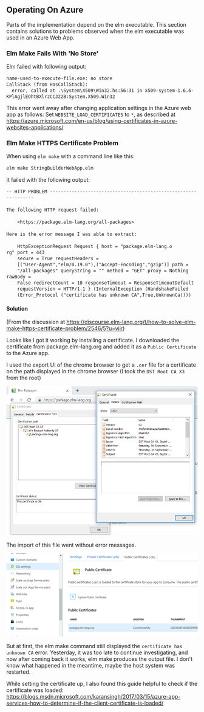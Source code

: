 ## Operating On Azure

Parts of the implementation depend on the elm executable. This section contains solutions to problems observed when the elm executable was used in an Azure Web App.

### Elm Make Fails With 'No Store'

Elm failed with following output:
```standardoutput
name-used-to-execute-file.exe: no store
CallStack (from HasCallStack):
  error, called at .\System\X509\Win32.hs:56:31 in x509-system-1.6.6-KPlAgjlEOhtBXlrzCCJ22B:System.X509.Win32
```

This error went away after changing application settings in the Azure web app as follows:
Set `WEBSITE_LOAD_CERTIFICATES` to `*`, as described at https://azure.microsoft.com/en-us/blog/using-certificates-in-azure-websites-applications/

### Elm Make HTTPS Certificate Problem

When using `elm make` with a command line like this:
```cmd
elm make StringBuilderWebApp.elm
```

It failed with the following output:
```
-- HTTP PROBLEM ----------------------------------------------------------------

The following HTTP request failed:

    <https://package.elm-lang.org/all-packages>

Here is the error message I was able to extract:

    HttpExceptionRequest Request { host = "package.elm-lang.o
rg" port = 443
    secure = True requestHeaders =
    [("User-Agent","elm/0.19.0"),("Accept-Encoding","gzip")] path =
    "/all-packages" queryString = "" method = "GET" proxy = Nothing rawBody =
    False redirectCount = 10 responseTimeout = ResponseTimeoutDefault
    requestVersion = HTTP/1.1 } (InternalException (HandshakeFailed
    (Error_Protocol ("certificate has unknown CA",True,UnknownCa))))
```

#### Solution

(From the discussion at https://discourse.elm-lang.org/t/how-to-solve-elm-make-https-certificate-problem/2546/5?u=viir)

Looks like I got it working by installing a certificate.
I downloaded the certificate from package.elm-lang.org and added it as a `Public Certificate` to the Azure app.

I used the export UI of the chrome browser to get a `.cer` file for a certificate on the path displayed in the chrome browser (I took the `DST Root CA X3` from the root)

![Screenshot Of Interface To Download Certificate For Elm Make](./image/2018-11-17.get-certificate-for-elm-make.png) 

The import of this file went without error messages.

![Screenshot Of Interface To Install Certificate For Elm Make In Azure App](./image/2018-11-17.install-certificate-for-elm-make-in-azure-app.png)

But at first, the elm make command still displayed the `certificate has unknown CA` error.
Yesterday, it was too late to continue investigating, and now after coming back it works, elm make produces the output file. I don't know what happened in the meantime, maybe the host system was restarted.

While setting the certificate up, I also found this guide helpful to check if the certificate was loaded: https://blogs.msdn.microsoft.com/karansingh/2017/03/15/azure-app-services-how-to-determine-if-the-client-certificate-is-loaded/

